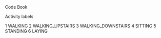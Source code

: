 Code Book

Activity labels

1 WALKING
2 WALKING_UPSTAIRS
3 WALKING_DOWNSTAIRS
4 SITTING
5 STANDING
6 LAYING
